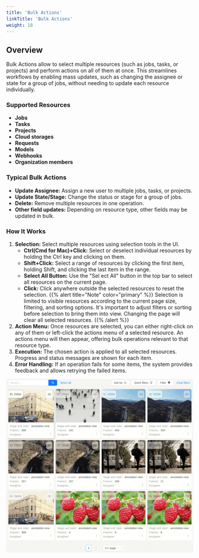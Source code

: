 ```yaml
---
title: 'Bulk Actions'
linkTitle: 'Bulk Actions'
weight: 18
---
```


## Overview

Bulk Actions allow to select multiple resources (such as jobs, tasks, or projects) and perform actions on all of them
at once. This streamlines workflows by enabling mass updates, such as changing the assignee or state for a group of
jobs, without needing to update each resource individually.

### Supported Resources

- **Jobs**
- **Tasks**
- **Projects**
- **Cloud storages**
- **Requests**
- **Models**
- **Webhooks**
- **Organization members**


### Typical Bulk Actions

- **Update Assignee:** Assign a new user to multiple jobs, tasks, or projects.
- **Update State/Stage:** Change the status or stage for a group of jobs.
- **Delete:** Remove multiple resources in one operation.
- **Other field updates:** Depending on resource type, other fields may be updated in bulk.

### How It Works

1. **Selection:** Select multiple resources using selection tools in the UI.
   - **Ctrl(Cmd for Mac)+Click:** Select or deselect individual resources by holding the Ctrl key and clicking on them.
   - **Shift+Click:** Select a range of resources by clicking the first item, holding Shift, and clicking the last item
   in the range.
   - **Select All Button:** Use the "Sel ect All" button in the top bar to select all resources on the current page.
   - **Click:** Click anywhere outside the selected resources to reset the selection.
{{% alert title="Note" color="primary" %}}
Selection is limited to visible resources according to the current page size, filtering, and sorting options.
It's important to adjust filters or sorting before selection to bring them into view.
Changing the page will clear all selected resources.
{{% /alert %}}
1. **Action Menu:** Once resources are selected, you can either right-click on any of them or left-click the actions
menu of a selected resource. An actions menu will then appear, offering bulk operations relevant to that resource type.
1. **Execution:** The chosen action is applied to all selected resources. Progress and status messages are shown for
each item.
1. **Error Handling:** If an operation fails for some items, the system provides feedback and allows retrying the
failed items.

![Bulk actions demo](/images/bulk-actions.gif)
